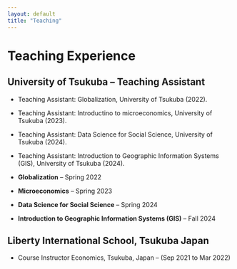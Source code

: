 ```yaml
---
layout: default
title: "Teaching"
---
```


# Teaching Experience

## University of Tsukuba – Teaching Assistant
- Teaching Assistant: Globalization, University of Tsukuba (2022).
- Teaching Assistant: Introductino to microeconomics, University of Tsukuba (2023).
- Teaching Assistant: Data Science for Social Science, University of Tsukuba (2024).
- Teaching Assistant: Introduction to Geographic Information Systems (GIS), University of Tsukuba (2024).

- **Globalization** – Spring 2022  
- **Microeconomics** – Spring 2023  
- **Data Science for Social Science** – Spring 2024  
- **Introduction to Geographic Information Systems (GIS)** – Fall 2024

## Liberty International School, Tsukuba Japan
-  Course Instructor Economics, Tsukuba, Japan – (Sep 2021 to Mar 2022)
